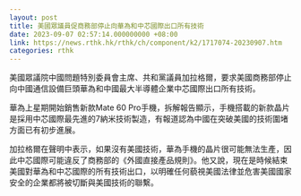 ```yaml
---
layout: post
title: 美國眾議員促商務部停止向華為和中芯國際出口所有技術
date: 2023-09-07 02:57:14.000000000 +08:00
link: https://news.rthk.hk/rthk/ch/component/k2/1717074-20230907.htm
categories: rthk
---
```


美國眾議院中國問題特別委員會主席、共和黨議員加拉格爾，要求美國商務部停止向中國通信設備巨頭華為和中國最大半導體企業中芯國際出口所有技術。

華為上星期開始銷售新款Mate 60 Pro手機，拆解報告顯示，手機搭載的新款晶片是採用中芯國際最先進的7納米技術製造，有報道認為中國在突破美國的技術圍堵方面已有初步進展。

加拉格爾在聲明中表示，如果沒有美國技術，華為手機的晶片很可能無法生產，因此中芯國際可能違反了商務部的《外國直接產品規則》。他又說，現在是時候結束美國對華為和中芯國際的所有技術出口，以明確任何藐視美國法律並危害美國國家安全的企業都將被切斷與美國技術的聯繫。
